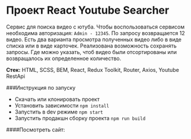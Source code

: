 # Проект React Youtube Searcher
Сервис для поиска видео с ютуба. Чтобы воспользоваться сервисом необходима авторизация: `Admin - 12345`. По запросу возвращается 12 видео. Есть два варианта просмотра полученных видео либо в виде списка или в виде карточек. Реализована возможность сохранять запросы. Где можно указать, чтоб видео были отсортированы или возвращалось их определенное количество.

__Стек:__ HTML, SCSS, BEM, React, Redux Toolkit, Router, Axios, Youtube RestApi 

###Инструкция по запуску
* Скачать или клонировать проект
* Установить зависимости `npm install`
* Запустить в dev режиме `npm start`
* Запустить продакшн сборку проекта `npm run build`

####Посмотреть сайт:



